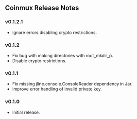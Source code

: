 ## Coinmux Release Notes

### v0.1.2.1

* Ignore errors disabling crypto restrictions.

### v0.1.2

* Fix bug with making directories with root_mkdir_p.
* Disable crypto restrictions.

### v0.1.1

* Fix missing jline.console.ConsoleReader dependency in Jar.
* Improve error handling of invalid private key.

### v0.1.0

* Initial release.

